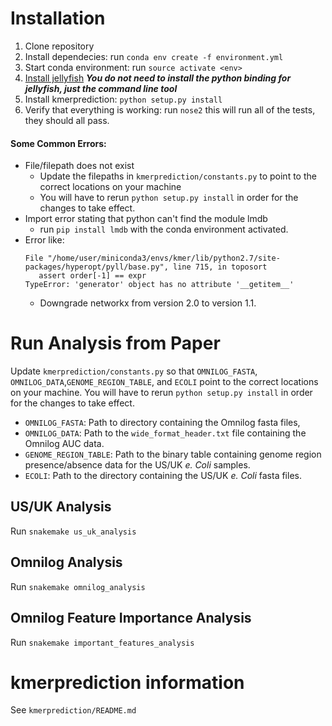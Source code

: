 # Installation

1. Clone repository
1. Install dependecies: run `conda env create -f environment.yml`
1. Start conda environment: run `source activate <env>`
1. [Install jellyfish](https://github.com/gmarcais/Jellyfish "Jellyfish GitHub") __*You do not need to install the python binding for jellyfish, just the command line tool*__
1. Install kmerprediction: `python setup.py install`
1. Verify that everything is working: run `nose2` this will run all of the tests, they should all pass.

#### Some Common Errors:

* File/filepath does not exist
  * Update the filepaths in `kmerprediction/constants.py` to point to the correct locations on your machine
  * You will have to rerun `python setup.py install` in order for the changes to take effect.
* Import error stating that python can't find the module lmdb
  * run `pip install lmdb` with the conda environment activated.
* Error like:
    ```
    File "/home/user/miniconda3/envs/kmer/lib/python2.7/site-packages/hyperopt/pyll/base.py", line 715, in toposort
       assert order[-1] == expr
    TypeError: 'generator' object has no attribute '__getitem__'
    ```
  * Downgrade networkx from version 2.0 to version 1.1.


# Run Analysis from Paper

Update `kmerprediction/constants.py` so that `OMNILOG_FASTA`, `OMNILOG_DATA`,`GENOME_REGION_TABLE`, and `ECOLI` point to the correct locations on your machine. You will have to rerun `python setup.py install` in order for the changes to take effect. 

* `OMNILOG_FASTA`: Path to directory containing the Omnilog fasta files,
* `OMNILOG_DATA`: Path to the `wide_format_header.txt` file containing the Omnilog AUC data.
* `GENOME_REGION_TABLE`: Path to the binary table containing genome region presence/absence data for the US/UK _e. Coli_ samples.
* `ECOLI`: Path to the directory containing the US/UK _e. Coli_ fasta files.

## US/UK Analysis

Run `snakemake us_uk_analysis`

## Omnilog Analysis

Run `snakemake omnilog_analysis`

## Omnilog Feature Importance Analysis

Run `snakemake important_features_analysis` 

# kmerprediction information

See `kmerprediction/README.md`
